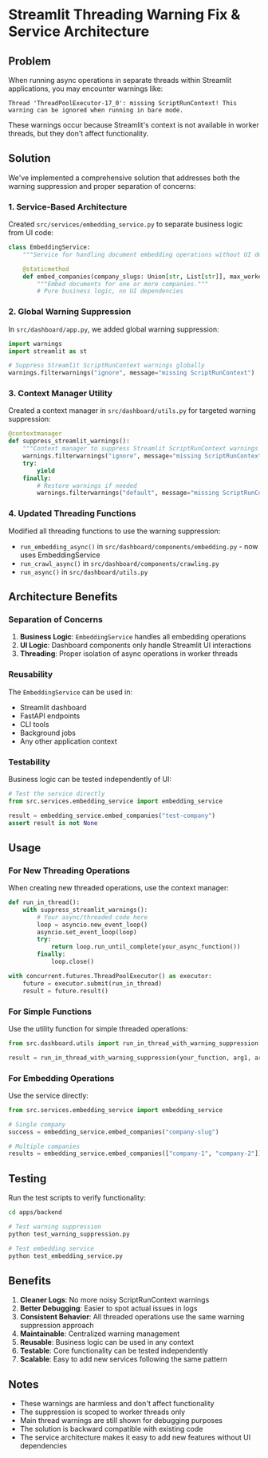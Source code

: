 # Streamlit Threading Warning Fix & Service Architecture

## Problem

When running async operations in separate threads within Streamlit applications, you may encounter warnings like:

```
Thread 'ThreadPoolExecutor-17_0': missing ScriptRunContext! This warning can be ignored when running in bare mode.
```

These warnings occur because Streamlit's context is not available in worker threads, but they don't affect functionality.

## Solution

We've implemented a comprehensive solution that addresses both the warning suppression and proper separation of concerns:

### 1. Service-Based Architecture

Created `src/services/embedding_service.py` to separate business logic from UI code:

```python
class EmbeddingService:
    """Service for handling document embedding operations without UI dependencies."""

    @staticmethod
    def embed_companies(company_slugs: Union[str, List[str]], max_workers: int = 3):
        """Embed documents for one or more companies."""
        # Pure business logic, no UI dependencies
```

### 2. Global Warning Suppression

In `src/dashboard/app.py`, we added global warning suppression:

```python
import warnings
import streamlit as st

# Suppress Streamlit ScriptRunContext warnings globally
warnings.filterwarnings("ignore", message="missing ScriptRunContext")
```

### 3. Context Manager Utility

Created a context manager in `src/dashboard/utils.py` for targeted warning suppression:

```python
@contextmanager
def suppress_streamlit_warnings():
    """Context manager to suppress Streamlit ScriptRunContext warnings in worker threads."""
    warnings.filterwarnings("ignore", message="missing ScriptRunContext")
    try:
        yield
    finally:
        # Restore warnings if needed
        warnings.filterwarnings("default", message="missing ScriptRunContext")
```

### 4. Updated Threading Functions

Modified all threading functions to use the warning suppression:

- `run_embedding_async()` in `src/dashboard/components/embedding.py` - now uses EmbeddingService
- `run_crawl_async()` in `src/dashboard/components/crawling.py`
- `run_async()` in `src/dashboard/utils.py`

## Architecture Benefits

### Separation of Concerns

1. **Business Logic**: `EmbeddingService` handles all embedding operations
2. **UI Logic**: Dashboard components only handle Streamlit UI interactions
3. **Threading**: Proper isolation of async operations in worker threads

### Reusability

The `EmbeddingService` can be used in:

- Streamlit dashboard
- FastAPI endpoints
- CLI tools
- Background jobs
- Any other application context

### Testability

Business logic can be tested independently of UI:

```python
# Test the service directly
from src.services.embedding_service import embedding_service

result = embedding_service.embed_companies("test-company")
assert result is not None
```

## Usage

### For New Threading Operations

When creating new threaded operations, use the context manager:

```python
def run_in_thread():
    with suppress_streamlit_warnings():
        # Your async/threaded code here
        loop = asyncio.new_event_loop()
        asyncio.set_event_loop(loop)
        try:
            return loop.run_until_complete(your_async_function())
        finally:
            loop.close()

with concurrent.futures.ThreadPoolExecutor() as executor:
    future = executor.submit(run_in_thread)
    result = future.result()
```

### For Simple Functions

Use the utility function for simple threaded operations:

```python
from src.dashboard.utils import run_in_thread_with_warning_suppression

result = run_in_thread_with_warning_suppression(your_function, arg1, arg2)
```

### For Embedding Operations

Use the service directly:

```python
from src.services.embedding_service import embedding_service

# Single company
success = embedding_service.embed_companies("company-slug")

# Multiple companies
results = embedding_service.embed_companies(["company-1", "company-2"])
```

## Testing

Run the test scripts to verify functionality:

```bash
cd apps/backend

# Test warning suppression
python test_warning_suppression.py

# Test embedding service
python test_embedding_service.py
```

## Benefits

1. **Cleaner Logs**: No more noisy ScriptRunContext warnings
2. **Better Debugging**: Easier to spot actual issues in logs
3. **Consistent Behavior**: All threaded operations use the same warning suppression approach
4. **Maintainable**: Centralized warning management
5. **Reusable**: Business logic can be used in any context
6. **Testable**: Core functionality can be tested independently
7. **Scalable**: Easy to add new services following the same pattern

## Notes

- These warnings are harmless and don't affect functionality
- The suppression is scoped to worker threads only
- Main thread warnings are still shown for debugging purposes
- The solution is backward compatible with existing code
- The service architecture makes it easy to add new features without UI dependencies
